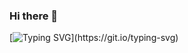 ### Hi there 👋

[![Typing SVG](https://readme-typing-svg.demolab.com?font=Fira+Code&duration=1500&pause=1000&color=12AA9C&multiline=true&random=true&width=435&height=100&lines=I+look+for+what+I+miss%2C;+I+know+not+what+it+is%2C;+I+feel+so+sad%2C+so+drear%2C;So+lonely%2C+without+cheer.)](https://git.io/typing-svg)

<!--
**ZyRiven/ZyRiven** is a ✨ _special_ ✨ repository because its `README.md` (this file) appears on your GitHub profile.

Here are some ideas to get you started:

- 🔭 I’m currently working on ...
- 🌱 I’m currently learning ...
- 👯 I’m looking to collaborate on ...
- 🤔 I’m looking for help with ...
- 💬 Ask me about ...
- 📫 How to reach me: ...
- 😄 Pronouns: ...
- ⚡ Fun fact: ...
-->
